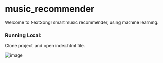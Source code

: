 # music_recommender
Welcome to NextSong! smart music recommender, using machine learning.


### Running Local:

Clone project, and open index.html file.

![image](https://user-images.githubusercontent.com/42022911/140468994-a9015a3a-626d-4e3f-977a-d03f9fef4a7a.png)
